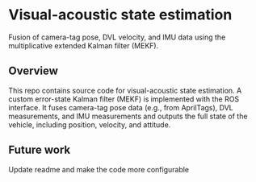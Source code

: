 # Visual-acoustic state estimation
Fusion of camera-tag pose, DVL velocity, and IMU data using the multiplicative extended Kalman filter (MEKF).

## Overview
This repo contains source code for visual-acoustic state estimation. A custom error-state Kalman filter (MEKF) is implemented with the ROS interface. It fuses camera-tag pose data (e.g., from AprilTags), DVL measurements, and IMU measurements and outputs the full state of the vehicle, including position, velocity, and attitude.

## Future work
Update readme and make the code more configurable
